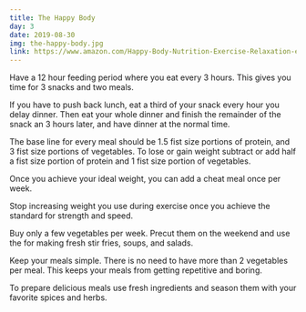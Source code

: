 ```yaml
---
title: The Happy Body
day: 3
date: 2019-08-30
img: the-happy-body.jpg
link: https://www.amazon.com/Happy-Body-Nutrition-Exercise-Relaxation-ebook/dp/B01N21PL3D
---
```


Have a 12 hour feeding period where you eat every 3 hours. This gives you time
for 3 snacks and two meals.

If you have to push back lunch, eat a third of your snack every hour you delay
dinner. Then eat your whole dinner and finish the remainder of the snack an 3
hours later, and have dinner at the normal time.

The base line for every meal should be 1.5 fist size portions of protein, and 3
fist size portions of vegetables. To lose or gain weight subtract or add half a
fist size portion of protein and 1 fist size portion of vegetables.

Once you achieve your ideal weight, you can add a cheat meal once per week.

Stop increasing weight you use during exercise once you achieve the standard for
strength and speed. 

Buy only a few vegetables per week. Precut them on the weekend and use the for
making fresh stir fries, soups, and salads.

Keep your meals simple. There is no need to have more than 2 vegetables per
meal. This keeps your meals from getting repetitive and boring.

To prepare delicious meals use fresh ingredients and season them with your
favorite spices and herbs.
